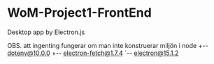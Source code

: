 # WoM-Project1-FrontEnd
Desktop app by Electron.js

OBS. att ingenting fungerar om man inte konstruerar miljön i node
+-- dotenv@10.0.0
+-- electron-fetch@1.7.4
`-- electron@15.1.2